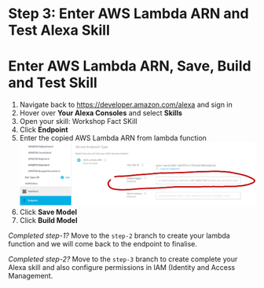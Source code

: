 # Step 3: Enter AWS Lambda ARN and Test Alexa Skill


# Enter AWS Lambda ARN, Save, Build and Test Skill
1.	Navigate back to https://developer.amazon.com/alexa and sign in
2.	Hover over <b>Your Alexa Consoles</b> and select <b>Skills</b><br />
3.  Open your skill: Workshop Fact SKill
4.	Click <b>Endpoint</b>
5.	Enter the copied AWS Lambda ARN from lambda function <br />
![Note ARN Endpoint 01](https://github.com/h0psing/melb-amazon-alexa-meetup/blob/master/images/arn-endpoint-02.png)
6.	Click <b>Save Model</b>
7.	Click <b>Build Model</b>


*Completed step-1?* Move to the `step-2` branch to create your lambda function and we will come back to the endpoint to finalise.

*Completed step-2?* Move to the `step-3` branch to create complete your Alexa skill and also configure permissions in IAM (Identity  and Access Management.



